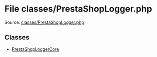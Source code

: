 File classes/PrestaShopLogger.php
=========
Source: [classes/PrestaShopLogger.php](https://github.com/PrestaShop/PrestaShop/blob/1.6.1.1/classes/PrestaShopLogger.php)


Classes
-------

* [PrestaShopLoggerCore](class.PrestaShopLoggerCore)

